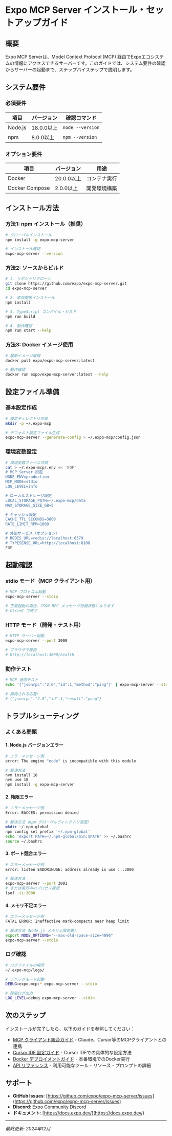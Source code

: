 # Expo MCP Server インストール・セットアップガイド

## 概要

Expo MCP Serverは、Model Context Protocol (MCP) 経由でExpoエコシステムの情報にアクセスできるサーバーです。このガイドでは、システム要件の確認からサーバーの起動まで、ステップバイステップで説明します。

## システム要件

### 必須要件

| 項目 | バージョン | 確認コマンド |
|------|-----------|-------------|
| Node.js | 18.0.0以上 | `node --version` |
| npm | 8.0.0以上 | `npm --version` |

### オプション要件

| 項目 | バージョン | 用途 |
|------|-----------|------|
| Docker | 20.0.0以上 | コンテナ実行 |
| Docker Compose | 2.0.0以上 | 開発環境構築 |

## インストール方法

### 方法1: npm インストール（推奨）

```bash
# グローバルインストール
npm install -g expo-mcp-server

# インストール確認
expo-mcp-server --version
```

### 方法2: ソースからビルド

```bash
# 1. リポジトリクローン
git clone https://github.com/expo/expo-mcp-server.git
cd expo-mcp-server

# 2. 依存関係インストール
npm install

# 3. TypeScript コンパイル・ビルド
npm run build

# 4. 動作確認
npm run start --help
```

### 方法3: Docker イメージ使用

```bash
# 最新イメージ取得
docker pull expo/expo-mcp-server:latest

# 動作確認
docker run expo/expo-mcp-server:latest --help
```

## 設定ファイル準備

### 基本設定作成

```bash
# 設定ディレクトリ作成
mkdir -p ~/.expo-mcp

# デフォルト設定ファイル生成
expo-mcp-server --generate-config > ~/.expo-mcp/config.json
```

### 環境変数設定

```bash
# 環境変数ファイル作成
cat > ~/.expo-mcp/.env << 'EOF'
# MCP Server 設定
NODE_ENV=production
MCP_MODE=stdio
LOG_LEVEL=info

# ローカルストレージ設定  
LOCAL_STORAGE_PATH=~/.expo-mcp/data
MAX_STORAGE_SIZE_GB=5

# キャッシュ設定
CACHE_TTL_SECONDS=3600
RATE_LIMIT_RPM=1000

# 外部サービス（オプション）
# REDIS_URL=redis://localhost:6379
# TYPESENSE_URL=http://localhost:8108
EOF
```

## 起動確認

### stdio モード（MCP クライアント用）

```bash
# MCP プロトコル起動
expo-mcp-server --stdio

# 正常起動の場合、JSON-RPC メッセージ待機状態になります
# Ctrl+C で終了
```

### HTTP モード（開発・テスト用）

```bash
# HTTP サーバー起動
expo-mcp-server --port 3000

# ブラウザで確認
# http://localhost:3000/health
```

### 動作テスト

```bash
# MCP 通信テスト
echo '{"jsonrpc":"2.0","id":1,"method":"ping"}' | expo-mcp-server --stdio

# 期待される応答:
# {"jsonrpc":"2.0","id":1,"result":"pong"}
```

## トラブルシューティング

### よくある問題

#### 1. Node.js バージョンエラー

```bash
# エラーメッセージ例
error: The engine "node" is incompatible with this module

# 解決方法
nvm install 18
nvm use 18
npm install -g expo-mcp-server
```

#### 2. 権限エラー

```bash
# エラーメッセージ例
Error: EACCES: permission denied

# 解決方法（npm グローバルディレクトリ変更）
mkdir ~/.npm-global
npm config set prefix '~/.npm-global'
echo 'export PATH=~/.npm-global/bin:$PATH' >> ~/.bashrc
source ~/.bashrc
```

#### 3. ポート競合エラー

```bash
# エラーメッセージ例
Error: listen EADDRINUSE: address already in use :::3000

# 解決方法
expo-mcp-server --port 3001
# または実行中のプロセス確認
lsof -ti:3000
```

#### 4. メモリ不足エラー

```bash
# エラーメッセージ例
FATAL ERROR: Ineffective mark-compacts near heap limit

# 解決方法（Node.js メモリ上限変更）
export NODE_OPTIONS="--max-old-space-size=4096"
expo-mcp-server --stdio
```

### ログ確認

```bash
# ログファイルの場所
~/.expo-mcp/logs/

# デバッグモード起動
DEBUG=expo-mcp:* expo-mcp-server --stdio

# 詳細ログ出力
LOG_LEVEL=debug expo-mcp-server --stdio
```

## 次のステップ

インストールが完了したら、以下のガイドを参照してください：

- [MCP クライアント統合ガイド](mcp-client-integration.md) - Claude、Cursor等のMCPクライアントとの連携
- [Cursor IDE 設定ガイド](cursor-ide-setup.md) - Cursor IDEでの具体的な設定方法
- [Docker デプロイメントガイド](docker-deployment.md) - 本番環境でのDocker実行
- [API リファレンス](api-reference.md) - 利用可能なツール・リソース・プロンプトの詳細

## サポート

- **GitHub Issues**: [https://github.com/expo/expo-mcp-server/issues](https://github.com/expo/expo-mcp-server/issues)
- **Discord**: [Expo Community Discord](https://discord.gg/expo)
- **ドキュメント**: [https://docs.expo.dev/](https://docs.expo.dev/)

---

*最終更新: 2024年12月* 